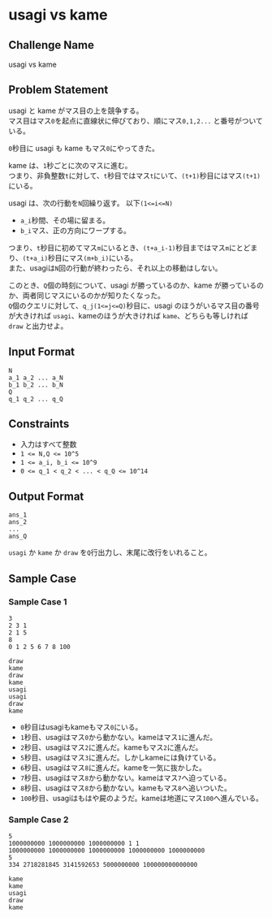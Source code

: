 # usagi vs kame 

## Challenge Name

usagi vs kame

## Problem Statement

usagi と kame がマス目の上を競争する。  
マス目はマス`0`を起点に直線状に伸びており、順にマス`0,1,2...` と番号がついている。  
  
`0`秒目に usagi も kame もマス`0`にやってきた。  
  
kame は、`1`秒ごとに次のマスに進む。  
つまり、非負整数`t`に対して、`t`秒目ではマス`t`にいて、`(t+1)`秒目にはマス`(t+1)`にいる。  
  
usagi は、次の行動を`N`回繰り返す。 以下`(1<=i<=N)`  
- `a_i`秒間、その場に留まる。  
- `b_i`マス、正の方向にワープする。  

つまり、`t`秒目に初めてマス`m`にいるとき、`(t+a_i-1)`秒目まではマス`m`にとどまり、`(t+a_i)`秒目にマス`(m+b_i)`にいる。  
また、usagiは`N`回の行動が終わったら、それ以上の移動はしない。  
  
このとき、`Q`個の時刻について、usagi が勝っているのか、kame が勝っているのか、両者同じマスにいるのかが知りたくなった。  
`Q`個のクエリに対して、`q_j(1<=j<=Q)`秒目に、usagi のほうがいるマス目の番号が大きければ `usagi`、kameのほうが大きければ `kame`、どちらも等しければ `draw` と出力せよ。  

## Input Format

```
N
a_1 a_2 ... a_N
b_1 b_2 ... b_N
Q
q_1 q_2 ... q_Q
```

## Constraints

- 入力はすべて整数 
- `1 <= N,Q <= 10^5`
- `1 <= a_i, b_i <= 10^9`
- `0 <= q_1 < q_2 < ... < q_Q <= 10^14`

## Output Format

```
ans_1
ans_2
...
ans_Q
```

`usagi` か `kame` か `draw` を`Q`行出力し、末尾に改行をいれること。

## Sample Case

### Sample Case 1

```
3
2 3 1
2 1 5
8
0 1 2 5 6 7 8 100
```

```
draw
kame
draw
kame
usagi
usagi
draw
kame
```

- `0`秒目はusagiもkameもマス`0`にいる。
- `1`秒目、usagiはマス`0`から動かない。kameはマス`1`に進んだ。
- `2`秒目、usagiはマス`2`に進んだ。kameもマス`2`に進んだ。
- `5`秒目、usagiはマス`3`に進んだ。しかしkameには負けている。
- `6`秒目、usagiはマス`8`に進んだ。kameを一気に抜かした。
- `7`秒目、usagiはマス`8`から動かない。kameはマス`7`へ迫っている。
- `8`秒目、usagiはマス`8`から動かない。kameもマス`8`へ追いついた。
- `100`秒目、usagiはもはや屍のようだ。kameは地道にマス`100`へ進んでいる。

### Sample Case 2

```
5
1000000000 1000000000 1000000000 1 1
1000000000 1000000000 1000000000 1000000000 1000000000
5
334 2718281845 3141592653 5000000000 100000000000000
```

```
kame
kame
usagi
draw
kame
```
